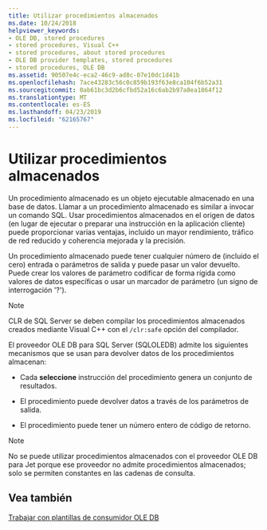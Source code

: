 ```yaml
---
title: Utilizar procedimientos almacenados
ms.date: 10/24/2018
helpviewer_keywords:
- OLE DB, stored procedures
- stored procedures, Visual C++
- stored procedures, about stored procedures
- OLE DB provider templates, stored procedures
- stored procedures, OLE DB
ms.assetid: 90507e4c-eca2-46c9-ad8c-07e10dc1d41b
ms.openlocfilehash: 7ace43283c56c0c859b193f63e8ca104f6b52a31
ms.sourcegitcommit: 0ab61bc3d2b6cfbd52a16c6ab2b97a8ea1864f12
ms.translationtype: MT
ms.contentlocale: es-ES
ms.lasthandoff: 04/23/2019
ms.locfileid: "62165767"
---
```

# <a name="using-stored-procedures"></a>Utilizar procedimientos almacenados

Un procedimiento almacenado es un objeto ejecutable almacenado en una base de datos. Llamar a un procedimiento almacenado es similar a invocar un comando SQL. Usar procedimientos almacenados en el origen de datos (en lugar de ejecutar o preparar una instrucción en la aplicación cliente) puede proporcionar varias ventajas, incluido un mayor rendimiento, tráfico de red reducido y coherencia mejorada y la precisión.

Un procedimiento almacenado puede tener cualquier número de (incluido el cero) entrada o parámetros de salida y puede pasar un valor devuelto. Puede crear los valores de parámetro codificar de forma rígida como valores de datos específicas o usar un marcador de parámetro (un signo de interrogación '?').

> [!NOTE]
>  CLR de SQL Server se deben compilar los procedimientos almacenados creados mediante Visual C++ con el `/clr:safe` opción del compilador.

El proveedor OLE DB para SQL Server (SQLOLEDB) admite los siguientes mecanismos que se usan para devolver datos de los procedimientos almacenan:

- Cada **seleccione** instrucción del procedimiento genera un conjunto de resultados.

- El procedimiento puede devolver datos a través de los parámetros de salida.

- El procedimiento puede tener un número entero de código de retorno.

> [!NOTE]
> No se puede utilizar procedimientos almacenados con el proveedor OLE DB para Jet porque ese proveedor no admite procedimientos almacenados; solo se permiten constantes en las cadenas de consulta.

## <a name="see-also"></a>Vea también

[Trabajar con plantillas de consumidor OLE DB](../../data/oledb/working-with-ole-db-consumer-templates.md)